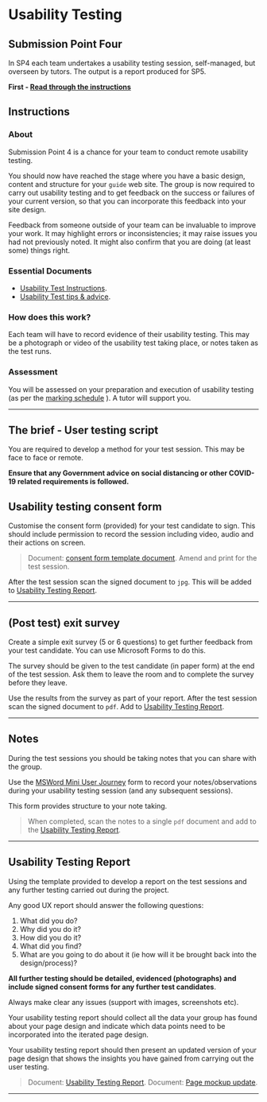 # Usability Testing

## Submission Point Four

In SP4 each team undertakes a usability testing session, self-managed, but overseen by tutors. The output is a report produced for SP5.

**First - [Read through the instructions](#instructions)**

## Instructions

### About

Submission Point 4 is a chance for your team to conduct remote usability testing.

You should now have reached the stage where you have a basic design, content and structure for your `guide` web site. The group is now required to carry out usability testing and to get feedback on the success or failures of your current version, so that you can incorporate this feedback into your site design.

Feedback from someone outside of your team can be invaluable to improve your work. It may highlight errors or inconsistencies; it may raise issues you had not previously noted. It might also confirm that you are doing (at least some) things right.

### Essential Documents

- [Usability Test Instructions](UX-testing/usability_test_instructions.md).
- [Usability Test tips & advice](UX-testing/usability_testing_tips.md).

### How does this work?

Each team will have to record evidence of their usability testing. This may be a photograph or video of the usability test taking place, or notes taken as the test runs.

### Assessment

You will be assessed on your preparation and execution of usability testing (as per the [marking schedule](marksheets/sp4-marksheet.docx) ). A tutor will support you.

---

## The brief - User testing script

You are required to develop a method for your test session. This may be face to face or remote.

**Ensure that any Government advice on social distancing or other COVID-19 related requirements is followed.**

## Usability testing consent form

Customise the consent form (provided) for your test candidate to sign. This should include permission to record the session including video, audio and their actions on screen.

> Document: [consent form template document](UX-testing/consent_form.md). Amend and print for the test session.

After the test session scan the signed document to `jpg`. This will be added to [Usability Testing Report](usability_testing_report.md).

---

## (Post test) exit survey

Create a simple exit survey (5 or 6 questions) to get further feedback from your test candidate. You can use Microsoft Forms to do this.

The survey should be given to the test candidate (in paper form) at the end of the test session. Ask them to leave the room and to complete the survey before they leave.

Use the results from the survey as part of your report. After the test session scan the signed document to `pdf`. Add to [Usability Testing Report](usability_testing_report.md).

---

## Notes

During the test sessions you should be taking notes that you can share with the group.

Use the [MSWord Mini User Journey](UX-testing/Mini-User-Journey.docx) form to record your notes/observations during your usability testing session (and any subsequent sessions).

This form provides structure to your note taking. <!--  Prepare for the session: - Create a version of this form for each of your core tasks tasks (after the general walk through),entering the steps you expect the user to take, to attain their goal. - Print a number of copies of each task for the note takers. Note takers should complete the form, making notes of their observations during the session. -->

> When completed, scan the notes to a single `pdf` document and add to the [Usability Testing Report](usability_testing_report.md).

<!-- ---

## Test session video

We will capture the test session for you (screen, voice and face). After the sessions we will process the videos and make them available on Moodle for you review.

Reviewing the video will help you better understand the results of your testing.

You can use screenshots from the video as part of your [Usability Testing Report](usability_testing_report.md). -->

---

## Usability Testing Report

Using the template provided to develop a report on the test sessions and any further testing carried out during the project.

Any good UX report should answer the following questions:

1. What did you do?
1. Why did you do it?
1. How did you do it?
1. What did you find?
1. What are you going to do about it (ie how will it be brought back into the design/process)?

**All further testing should be detailed, evidenced (photographs) and include signed consent forms for any further test candidates**.

Always make clear any issues (support with images, screenshots etc).

Your usability testing report should collect all the data your group has found about your page design and indicate which data points need to be incorporated into the iterated page design.

Your usability testing report should then present an updated version of your page design that shows the insights you have gained from carrying out the user testing.

> Document: [Usability Testing Report](usability_testing_report.md).
> Document: [Page mockup update](page-mockup-update.md).

---
